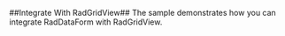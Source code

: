 ##Integrate With RadGridView##
The sample demonstrates how you can integrate RadDataForm with RadGridView.